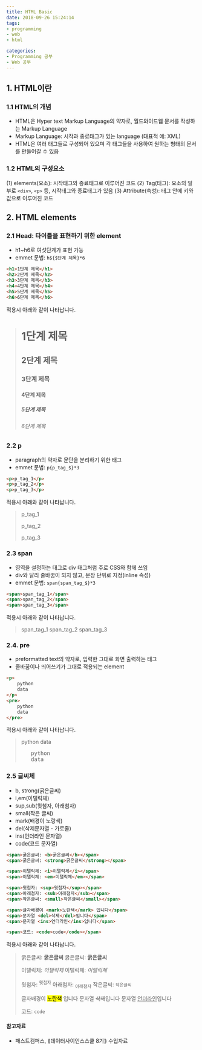 ```yaml
---
title: HTML Basic
date: 2018-09-26 15:24:14
tags: 
- programming
- web
- html

categories: 
- Programming 공부
- Web 공부
---
```


## 1. HTML이란

### 1.1 HTML의 개념
- HTML은 Hyper text Markup Language의 약자로, 월드와이드웹 문서를 작성하는 Markup Language
- Markup Language: 시작과 종료태그가 있는 language (대표적 예: XML)
- HTML은 여러 태그들로 구성되어 있으며 각 태그들을 사용하여 원하는 형태의 문서를 만들어갈 수 있음

### 1.2 HTML의 구성요소
(1) elements(요소): 시작태그와 종료태그로 이루어진 코드
(2) Tag(태그): 요소의 일부로 `<div>`, `<p>` 등, 시작태그와 종료태그가 있음
(3) Attribute(속성): 태그 안에 키와 값으로 이루어진 코드



## 2. HTML elements

### 2.1 Head: 타이틀을 표현하기 위한 element
- h1~h6로 여섯단계가 표현 가능
- emmet 문법: `h${$단계 제목}*6`

```html
<h1>1단계 제목</h1>
<h2>2단계 제목</h2>
<h3>3단계 제목</h3>
<h4>4단계 제목</h4>
<h5>5단계 제목</h5>
<h6>6단계 제목</h6>
```
적용시 아래와 같이 나타납니다.

><h1>1단계 제목</h1>
><h2>2단계 제목</h2>
><h3>3단계 제목</h3>
><h4>4단계 제목</h4>
><h5>5단계 제목</h5>
><h6>6단계 제목</h6>

### 2.2 p
- paragraph의 약자로 문단을 분리하기 위한 태그
- emmet 문법: `p{p_tag_$}*3`

```html
<p>p_tag_1</p>
<p>p_tag_2</p>
<p>p_tag_3</p>
```
적용시 아래와 같이 나타납니다.
><p>p_tag_1</p>
><p>p_tag_2</p>
><p>p_tag_3</p>

### 2.3 span 
- 영역을 설정하는 태그로 div 태그처럼 주로 CSS와 함께 쓰임
- div와 달리 줄바꿈이 되지 않고, 문장 단위로 지정(inline 속성)
- emmet 문법: `span{span_tag_$}*3`

```html
<span>span_tag_1</span>
<span>span_tag_2</span>
<span>span_tag_3</span>
```
적용시 아래와 같이 나타납니다.
><span>span_tag_1</span>
><span>span_tag_2</span>
><span>span_tag_3</span>


### 2.4. pre
- preformatted text의 약자로, 입력한 그대로 화면 출력하는 태그
- 줄바꿈이나 띄어쓰기가 그대로 적용되는 element

```html
<p>
    python
    data
</p>
<pre>
    python
    data
</pre>
```
적용시 아래와 같이 나타납니다. 
><p>
>	python
>	data
></p>
><pre>
>    python
>    data
></pre>


### 2.5 글씨체
- b, strong(굵은글씨)
- i,em(이탤릭체)
- sup,sub(윗첨자, 아래첨자)
- small(작은 글씨)
- mark(배경이 노랑색)
- del(삭제문자열 - 가로줄)
- ins(언더라인 문자열)
- code(코드 문자열)

```html
<span>굵은글씨: <b>굵은글씨</b></span>
<span>굵은글씨: <strong>굵은글씨</strong></span>

<span>이탤릭체: <i>이탤릭체</i></span>
<span>이탤릭체: <em>이탤릭체</em></span>

<span>윗첨자: <sup>윗첨자</sup></span>
<span>아래첨자: <sub>아래첨자</sub></span>
<span>작은글씨: <small>작은글씨</small></span>

<span>글자배경이 <mark>노란색</mark> 입니다</span>
<span>문자열 <del>삭제</del>입니다</span>
<span>문자열 <ins>언더라인</ins>입니다</span>

<span>코드: <code>code</code></span>
```
적용시 아래와 같이 나타납니다.

><span>굵은글씨: <b>굵은글씨</b></span>
><span>굵은글씨: <strong>굵은글씨</strong></span>
>
><span>이탤릭체: <i>이탤릭체</i></span>
><span>이탤릭체: <em>이탤릭체</em></span>
>
><span>윗첨자: <sup>윗첨자</sup></span>
><span>아래첨자: <sub>아래첨자</sub></span>
><span>작은글씨: <small>작은글씨</small></span>
>
><span>글자배경이 <mark>노란색</mark> 입니다</span>
><span>문자열 <del>삭제</del>입니다</span>
><span>문자열 <ins>언더라인</ins>입니다</span>
>
><span>코드: <code>code</code></span>


#### 참고자료
- 패스트캠퍼스, ⟪데이터사이언스스쿨 8기⟫ 수업자료
